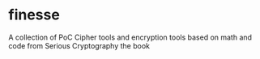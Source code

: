 # finesse
A collection of PoC Cipher tools and encryption tools based on math and code from Serious Cryptography the book
